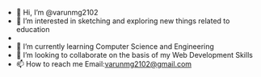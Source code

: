 - 👋 Hi, I’m @varunmg2102
- 👀 I’m interested in sketching and exploring new things related to education
- 
- 🌱 I’m currently learning Computer Science and Engineering
- 💞️ I’m looking to collaborate on the basis of my Web Development Skills
- 📫 How to reach me Email:varunmg2102@gmail.com

<!---
varunmg2102/varunmg2102 is a ✨ special ✨ repository because its `README.md` (this file) appears on your GitHub profile.
You can click the Preview link to take a look at your changes.
--->
